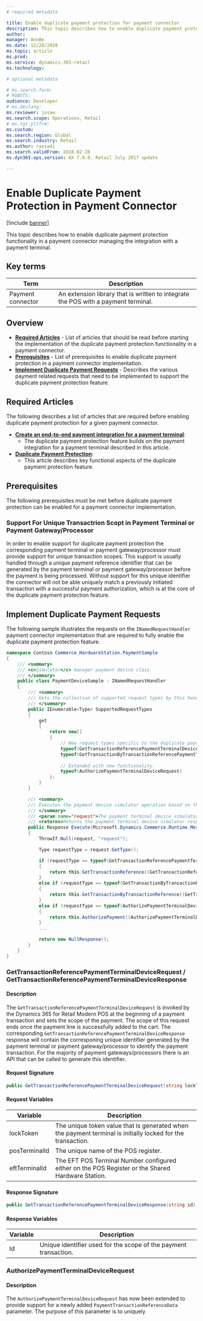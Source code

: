 ```yaml
---
# required metadata

title: Enable duplicate payment protection for payment connector
description: This topic describes how to enable duplicate payment protection for a given payment connector.
author: 
manager: AnnBe
ms.date: 12/28/2018
ms.topic: article
ms.prod: 
ms.service: dynamics-365-retail
ms.technology: 

# optional metadata

# ms.search.form: 
# ROBOTS: 
audience: Developer
# ms.devlang: 
ms.reviewer: josaw
ms.search.scope: Operations, Retail
# ms.tgt_pltfrm: 
ms.custom: 
ms.search.region: Global
ms.search.industry: Retail
ms.author: rassadi
ms.search.validFrom: 2018-02-28
ms.dyn365.ops.version: AX 7.0.0, Retail July 2017 update

---
```


# Enable Duplicate Payment Protection in Payment Connector

[!include [banner](../../includes/banner.md)]

This topic describes how to enable duplicate payment protection functionality in a payment connector managing the integration with a payment terminal.

## Key terms

| Term | Description |
|---|---|
| Payment connector | An extension library that is written to integrate the POS with a payment terminal. |

## Overview

- **[Required Articles](#Required-Articles)** - List of articles that should be read before starting the implementation of the duplicate payment protection functionality in a payment connector. 
- **[Prerequisites](#Prerequisites)** - List of prerequisites to enable duplicate payment protection in a payment connector implementation.
- **[Implement Duplicate Payment Requests](#Implement-Duplicate-Payment-Requests)** - Describes the various payment related requests that need to be implemented to support the duplicate payment protection feature.

## Required Articles
The following describes a list of articles that are required before enabling duplicate payment protection for a given payment connector.

- **[Create an end-to-end payment integration for a payment terminal](end-to-end-payment-extension.md)**:
  - The duplicate payment protection feature builds on the payment integration for a payment terminal described in this article.
- **[Duplicate Payment Protection](duplicate-payment-protection.md)**:
  - This article describes key functional aspects of the duplicate payment protection feature.

## Prerequisites
The following prerequisites must be met before duplicate payment protection can be enabled for a payment connector implementation.

### Support For Unique Transactrion Scopt in Payment Terminal or Payment Gateway/Processor
In order to enable support for duplicate payment protection the corresponding payment terminal or payment gateway/processor must provide support for unique transaction scopes.
This support is usually handled through a unique payment reference identifier that can be generated by the payment terminal or payment gateway/processor before the payment is being processed.
Without support for this unique identifier the connector will not be able uniquely match a previously initiated transaction with a successful payment authorization, which is at the core of the duplicate payment protection feature.

## Implement Duplicate Payment Requests
The following sample illustrates the requests on the `INamedRequestHandler` payment connector implementation that are required to fully enable the duplicate payment protection feature.

``` csharp
namespace Contoso.Commerce.HardwareStation.PaymentSample 
{ 
    /// <summary>
    /// <c>Simulator</c> manager payment device class.
    /// </summary>
    public class PaymentDeviceSample : INamedRequestHandler
    {
        /// <summary>
        /// Gets the collection of supported request types by this handler.
        /// </summary>
        public IEnumerable<Type> SupportedRequestTypes
        {
            get
            {
                return new[]
                {
                    // New request types specific to the duplicate payment protection feature.
                    typeof(GetTransactionReferencePaymentTerminalDeviceRequest),
                    typeof(GetTransactionByTransactionReferencePaymentTerminalDeviceRequest),
                    
                    // Extended with new functionality.
                    typeof(AuthorizePaymentTerminalDeviceRequest)
                };
            }
        }

        /// <summary>
        /// Executes the payment device simulator operation based on the incoming request type.
        /// </summary>
        /// <param name="request">The payment terminal device simulator request message.</param>
        /// <returns>Returns the payment terminal device simulator response.</returns>
        public Response Execute(Microsoft.Dynamics.Commerce.Runtime.Messages.Request request)
        {
            ThrowIf.Null(request, "request");

            Type requestType = request.GetType();

            if (requestType == typeof(GetTransactionReferencePaymentTerminalDeviceRequest))
            {
                return this.GetTransactionReference((GetTransactionReferencePaymentTerminalDeviceRequest)request);
            }
            else if (requestType == typeof(GetTransactionByTransactionReferencePaymentTerminalDeviceRequest))
            {
                return this.GetTransactionByTransactionReference((GetTransactionByTransactionReferencePaymentTerminalDeviceRequest)request);
            }
            else if (requestType == typeof(AuthorizePaymentTerminalDeviceRequest))
            {
                return this.AuthorizePayment((AuthorizePaymentTerminalDeviceRequest)request);
            }
            ...

            return new NullResponse();
        }
    }
}
```

### GetTransactionReferencePaymentTerminalDeviceRequest / GetTransactionReferencePaymentTerminalDeviceResponse

#### Description
The `GetTransactionReferencePaymentTerminalDeviceRequest` is invoked by the Dynamics 365 for Retail Modern POS at the beginning of a payment transaction and sets the scope of the payment.
The scope of this request ends once the payment line is successfully added to the cart.
The corresponding `GetTransactionReferencePaymentTerminalDeviceResponse` response will contain the corresponing unique identifier generated by the payment terminal or payment gateway/processor to identify the payment transaction. 
For the majority of payment gateways/processors there is an API that can be called to generate this identifier.

#### Request Signature
``` csharp
public GetTransactionReferencePaymentTerminalDeviceRequest(string lockToken, string posTerminalId, string eftTerminalId)
```

#### Request Variables
| Variable | Description |
|---|---|
| lockToken | The unique token value that is generated when the payment terminal is initially locked for the transaction. |
| posTerminalId | The unique name of the POS register. |
| eftTerminalId | The EFT POS Terminal Number configured either on the POS Register or the Shared Hardware Station. |

#### Response Signature
``` csharp
public GetTransactionReferencePaymentTerminalDeviceResponse(string id)
```

#### Response Variables
| Variable | Description |
|---|---|
| Id | Unique identifier used for the scope of the payment transaction. |

### AuthorizePaymentTerminalDeviceRequest

#### Description
The `AuthorizePaymentTerminalDeviceRequest` has now been extended to provide support for a newly added `PaymentTransactionReferenceData` parameter.
The purpose of this parameter is to uniquely 
